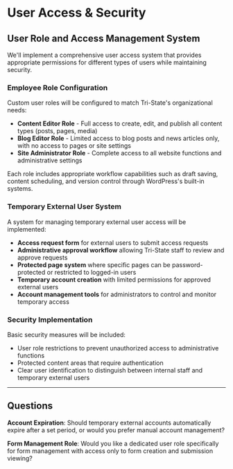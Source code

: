 # User Access & Security

## User Role and Access Management System

We'll implement a comprehensive user access system that provides appropriate permissions for different types of users while maintaining security.

### Employee Role Configuration

Custom user roles will be configured to match Tri-State's organizational needs:

-   **Content Editor Role** - Full access to create, edit, and publish all content types (posts, pages, media)
-   **Blog Editor Role** - Limited access to blog posts and news articles only, with no access to pages or site settings
-   **Site Administrator Role** - Complete access to all website functions and administrative settings

Each role includes appropriate workflow capabilities such as draft saving, content scheduling, and version control through WordPress's built-in systems.

### Temporary External User System

A system for managing temporary external user access will be implemented:

-   **Access request form** for external users to submit access requests
-   **Administrative approval workflow** allowing Tri-State staff to review and approve requests
-   **Protected page system** where specific pages can be password-protected or restricted to logged-in users
-   **Temporary account creation** with limited permissions for approved external users
-   **Account management tools** for administrators to control and monitor temporary access

### Security Implementation

Basic security measures will be included:

-   User role restrictions to prevent unauthorized access to administrative functions
-   Protected content areas that require authentication
-   Clear user identification to distinguish between internal staff and temporary external users

---

## Questions

**Account Expiration**: Should temporary external accounts automatically expire after a set period, or would you prefer manual account management?

**Form Management Role**: Would you like a dedicated user role specifically for form management with access only to form creation and submission viewing?
